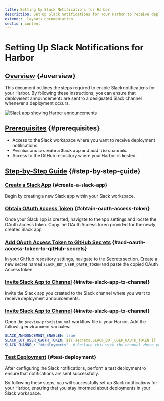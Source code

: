 ```yaml
---
title: Setting Up Slack Notifications for Harbor
description: Set up Slack notifications for your Harbor to receive deployment announcements. 
extends: _layouts.documentation
section: content
---
```


# Setting Up Slack Notifications for Harbor

## [Overview](#overview) {#overview}
This document outlines the steps required to enable Slack notifications for your Harbor. By following these instructions, you can ensure that deployment announcements are sent to a designated Slack channel whenever a deployment occurs.

![Slack app showing Harbor announcements](/assets/docs/slack-notifications/slack-app-showing-laravel-harbor-announcements.png)

## [Prerequisites](#prerequisites) {#prerequisites}
- Access to the Slack workspace where you want to receive deployment notifications.
- Permissions to create a Slack app and add it to channels.
- Access to the GitHub repository where your Harbor is hosted.

## [Step-by-Step Guide](#step-by-step-guide) {#step-by-step-guide}

### [Create a Slack App](#create-a-slack-app) {#create-a-slack-app}
Begin by creating a new Slack app within your Slack workspace.

### [Obtain OAuth Access Token](#obtain-oauth-access-token) {#obtain-oauth-access-token}
Once your Slack app is created, navigate to the app settings and locate the OAuth Access token. Copy the OAuth Access token provided for the newly created Slack app.

### [Add OAuth Access Token to GitHub Secrets](#add-oauth-access-token-to-gitHub-secrets) {#add-oauth-access-token-to-gitHub-secrets}
In your GitHub repository settings, navigate to the Secrets section. Create a new secret named `SLACK_BOT_USER_OAUTH_TOKEN` and paste the copied OAuth Access token.

### [Invite Slack App to Channel](#invite-slack-app-to-channel) {#invite-slack-app-to-channel}
Invite the Slack app you created to the Slack channel where you want to receive deployment announcements.

### [Invite Slack App to Channel](#invite-slack-app-to-channel) {#invite-slack-app-to-channel}
Open the `preview-provision.yml` workflow file in your Harbor. Add the following environment variables:
```yaml
SLACK_ANNOUNCEMENT_ENABLED: true
SLACK_BOT_USER_OAUTH_TOKEN: ${{ secrets.SLACK_BOT_USER_OAUTH_TOKEN }}
SLACK_CHANNEL: "#deployments"  # Replace this with the channel where you invited the Slack app
```

### [Test Deployment](#test-deployment) {#test-deployment}
After configuring the Slack notifications, perform a test deployment to ensure that notifications are sent successfully.

By following these steps, you will successfully set up Slack notifications for your Harbor, ensuring that you stay informed about deployments in your Slack workspace.